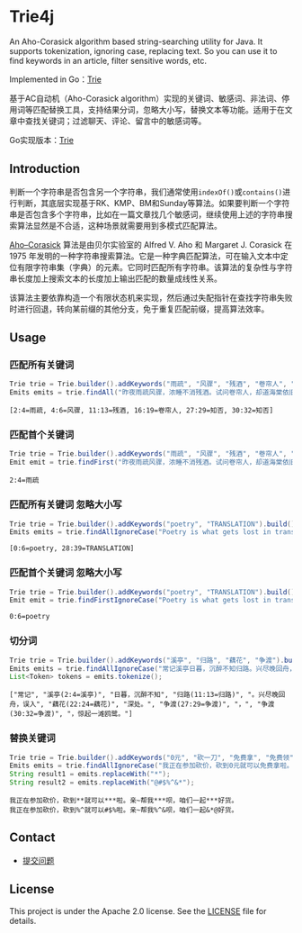 # Trie4j

An Aho-Corasick algorithm based string-searching utility for Java. It supports tokenization, ignoring case, replacing text. So you can use it to find keywords in an article, filter sensitive words, etc.

Implemented in Go：[Trie](https://github.com/yihleego/trie)

基于AC自动机（Aho-Corasick algorithm）实现的关键词、敏感词、非法词、停用词等匹配替换工具，支持结果分词，忽略大小写，替换文本等功能。适用于在文章中查找关键词；过滤聊天、评论、留言中的敏感词等。

Go实现版本：[Trie](https://github.com/yihleego/trie)

## Introduction

判断一个字符串是否包含另一个字符串，我们通常使用`indexOf()`或`contains()`进行判断，其底层实现基于RK、KMP、BM和Sunday等算法。如果要判断一个字符串是否包含多个字符串，比如在一篇文章找几个敏感词，继续使用上述的字符串搜索算法显然是不合适，这种场景就需要用到多模式匹配算法。

[Aho–Corasick](http://cr.yp.to/bib/1975/aho.pdf) 算法是由贝尔实验室的 Alfred V. Aho 和 Margaret J. Corasick 在 1975 年发明的一种字符串搜索算法。它是一种字典匹配算法，可在输入文本中定位有限字符串集（字典）的元素。它同时匹配所有字符串。该算法的复杂性与字符串长度加上搜索文本的长度加上输出匹配的数量成线性关系。

该算法主要依靠构造一个有限状态机来实现，然后通过失配指针在查找字符串失败时进行回退，转向某前缀的其他分支，免于重复匹配前缀，提高算法效率。

## Usage

### 匹配所有关键词

```java
Trie trie = Trie.builder().addKeywords("雨疏", "风骤", "残酒", "卷帘人", "知否").build();
Emits emits = trie.findAll("昨夜雨疏风骤，浓睡不消残酒。试问卷帘人，却道海棠依旧。知否，知否？应是绿肥红瘦。");
```

```text
[2:4=雨疏, 4:6=风骤, 11:13=残酒, 16:19=卷帘人, 27:29=知否, 30:32=知否]
```

### 匹配首个关键词

```java
Trie trie = Trie.builder().addKeywords("雨疏", "风骤", "残酒", "卷帘人", "知否").build();
Emit emit = trie.findFirst("昨夜雨疏风骤，浓睡不消残酒。试问卷帘人，却道海棠依旧。知否，知否？应是绿肥红瘦。");
```

```text
2:4=雨疏
```

### 匹配所有关键词 忽略大小写

```java
Trie trie = Trie.builder().addKeywords("poetry", "TRANSLATION").build();
Emits emits = trie.findAllIgnoreCase("Poetry is what gets lost in translation.");
```

```text
[0:6=poetry, 28:39=TRANSLATION]
```

### 匹配首个关键词 忽略大小写

```java
Trie trie = Trie.builder().addKeywords("poetry", "TRANSLATION").build();
Emit emit = trie.findFirstIgnoreCase("Poetry is what gets lost in translation.");
```

```text
0:6=poetry
```

### 切分词

```java
Trie trie = Trie.builder().addKeywords("溪亭", "归路", "藕花", "争渡").build();
Emits emits = trie.findAllIgnoreCase("常记溪亭日暮，沉醉不知归路。兴尽晚回舟，误入藕花深处。争渡，争渡，惊起一滩鸥鹭。");
List<Token> tokens = emits.tokenize();
```

```text
["常记", "溪亭(2:4=溪亭)", "日暮，沉醉不知", "归路(11:13=归路)", "。兴尽晚回舟，误入", "藕花(22:24=藕花)", "深处。", "争渡(27:29=争渡)", "，", "争渡(30:32=争渡)", "，惊起一滩鸥鹭。"]
```

### 替换关键词

```java
Trie trie = Trie.builder().addKeywords("0元", "砍一刀", "免费拿", "免费领").build();
Emits emits = trie.findAllIgnoreCase("我正在参加砍价，砍到0元就可以免费拿啦。亲~帮我砍一刀呗，咱们一起免费领好货。");
String result1 = emits.replaceWith("*");
String result2 = emits.replaceWith("@#$%^&*");
```

```text
我正在参加砍价，砍到**就可以***啦。亲~帮我***呗，咱们一起***好货。
我正在参加砍价，砍到%^就可以#$%啦。亲~帮我%^&呗，咱们一起&*@好货。
```

## Contact

- [提交问题](https://github.com/yihleego/trie4j/issues)

## License

This project is under the Apache 2.0 license. See the [LICENSE](LICENSE) file for details.
